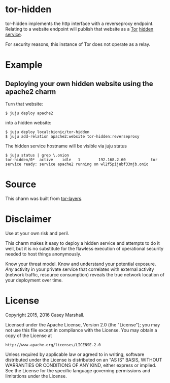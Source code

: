 # tor-hidden

tor-hidden implements the http interface with a reverseproxy endpoint. Relating
to a website endpoint will publish that website as a
[Tor](https://www.torproject.org/) [hidden service](https://tor.eff.org/docs/tor-hidden-service.html.en).

For security reasons, this instance of Tor does not operate as a relay.

# Example

## Deploying your own hidden website using the apache2 charm

Turn that website:

```
$ juju deploy apache2
```

into a hidden website:

```
$ juju deploy local:bionic/tor-hidden
$ juju add-relation apache2:website tor-hidden:reverseproxy
```

The hidden service hostname will be visible via juju status

```
$ juju status | grep \.onion
tor-hidden/0*  active    idle   1        192.168.2.60           tor service ready: service apache2 running on wl2f5pijubf33mjb.onio
```

# Source

This charm was built from [tor-layers](https://github.com/cmars/tor-layers).

# Disclaimer

Use at your own risk and peril.

This charm makes it easy to deploy a hidden service and attempts to do it well,
but it is no substitute for the flawless execution of operational security
needed to host things anonymously.

Know your threat model. Know and understand your potential exposure. _Any_
activity in your private service that correlates with external activity
(network traffic, resource consumption) reveals the true network location of
your deployment over time.

# License

Copyright 2015, 2016 Casey Marshall.

Licensed under the Apache License, Version 2.0 (the "License");
you may not use this file except in compliance with the License.
You may obtain a copy of the License at

    http://www.apache.org/licenses/LICENSE-2.0

Unless required by applicable law or agreed to in writing, software
distributed under the License is distributed on an "AS IS" BASIS,
WITHOUT WARRANTIES OR CONDITIONS OF ANY KIND, either express or implied.
See the License for the specific language governing permissions and
limitations under the License.
